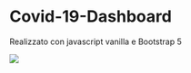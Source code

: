 # Covid-19-Dashboard
Realizzato con javascript vanilla e Bootstrap 5

![](https://paper-attachments.dropbox.com/s_E6FD5B261F720266BD4DC163F15A5F33B38A664BDB5738CB67F731FB96BB8DB4_1609695970971_Schermata+2021-01-03+alle+18.45.39.png)

